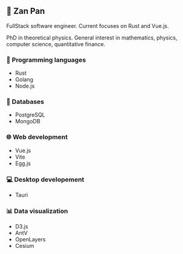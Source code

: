 ## 🌾 Zan Pan

FullStack software engineer. Current focuses on Rust and Vue.js.

PhD in theoretical physics. General interest in mathematics, physics, computer science, quantitative finance.

### 🎨 Programming languages
- Rust
- Golang
- Node.js

### 🐳 Databases
- PostgreSQL
- MongoDB

### 🌐 Web development
- Vue.js
- Vite
- Egg.js

### 💻 Desktop developement 
- Tauri

### 📊 Data visualization
- D3.js
- AntV
- OpenLayers
- Cesium

<!--
**photino/photino** is a ✨ _special_ ✨ repository because its `README.md` (this file) appears on your GitHub profile.

Here are some ideas to get you started:

- 🔭 I’m currently working on ...
- 🌱 I’m currently learning ...
- 👯 I’m looking to collaborate on ...
- 🤔 I’m looking for help with ...
- 💬 Ask me about ...
- 📫 How to reach me: ...
- 😄 Pronouns: ...
- ⚡ Fun fact: ...
-->
